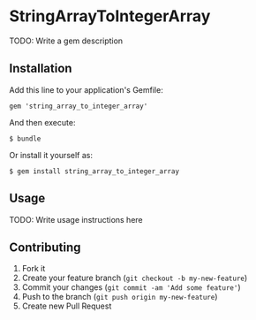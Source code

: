 # StringArrayToIntegerArray

TODO: Write a gem description

## Installation

Add this line to your application's Gemfile:

    gem 'string_array_to_integer_array'

And then execute:

    $ bundle

Or install it yourself as:

    $ gem install string_array_to_integer_array

## Usage

TODO: Write usage instructions here

## Contributing

1. Fork it
2. Create your feature branch (`git checkout -b my-new-feature`)
3. Commit your changes (`git commit -am 'Add some feature'`)
4. Push to the branch (`git push origin my-new-feature`)
5. Create new Pull Request
